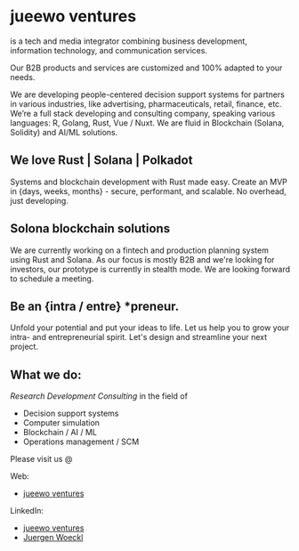 # jueewo ventures

is a tech and media integrator combining business development, information technology, and communication services. 

Our B2B products and services are customized and 100% adapted to your needs. 

We are developing people-centered decision support systems for partners in various industries, like advertising, pharmaceuticals, retail, finance, etc.
We’re a full stack developing and consulting company, speaking various languages: R, Golang, Rust, Vue / Nuxt. 
We are fluid in Blockchain (Solana, Solidity) and AI/ML solutions. 



## We love Rust | Solana | Polkadot

Systems and blockchain development with Rust made easy. Create an MVP in {days, weeks, months} - secure, performant, and scalable. 
No overhead, just developing.


## Solona blockchain solutions 

We are currently working on a fintech and production planning system using Rust and Solana. As our focus is mostly B2B and we're looking for investors, our prototype is currently in stealth mode. We are looking forward to schedule a meeting.


## Be an {intra / entre} *preneur.

Unfold your potential and put your ideas to life. Let us help you to grow your intra- and entrepreneurial spirit. Let's design and streamline your next project. 


## What we do:

*Research Development Consulting*
in the field of 
* Decision support systems
* Computer simulation
* Blockchain / AI / ML
* Operations management / SCM


Please visit us @

Web:
* [jueewo ventures](https://jwvntrs.com) 

LinkedIn: 
* [jueewo ventures](https://www.linkedin.com/company/jwvntrs)
* [Juergen Woeckl](https://www.linkedin.com/in/juergen-woeckl)


